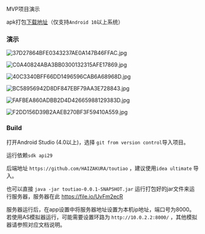 MVP项目演示

apk打包[下载地址](https://file.io/1Krfr9gp)（仅支持`Android 10`以上系统）

### 演示

![37D27864BFE0343237AE0A147B46FFAC.jpg](https://i.loli.net/2020/06/24/sjJyNoSr2PX8Zkw.jpg)

![C0A40824ABA3BB0300132315AFE17869.jpg](https://i.loli.net/2020/06/24/2GYeVM8Fqx6IRvO.jpg)

![40C3340BFF66DD1496596CAB6A68968D.jpg](https://i.loli.net/2020/06/24/Awr9s3kDeBTM2E1.jpg)

![BC58956942D8DF847EBF79AA3E728843.jpg](https://i.loli.net/2020/06/24/1Wx6IrkJ5lSyXCq.jpg)

![FAFBEA860ADBB2D4D42665988129383D.jpg](https://i.loli.net/2020/06/24/d6TC8MtNSQU3LXD.jpg)

![F2DD156D39B2AAEB270BF3F59410A559.jpg](https://i.loli.net/2020/06/24/IYV15RazscSixTZ.jpg)

### Build

打开Android Studio (4.0以上)，选择 `git from version control`导入项目。

运行依赖`sdk api29`

后端地址 `https://github.com/HAIZAKURA/toutiao` ，建议使用`idea ultimate` 导入。

也可以直接 `java -jar toutiao-0.0.1-SNAPSHOT.jar` 运行打包好的jar文件来运行服务器，服务器在此 https://file.io/UvFm2ecR

服务器运行后，在app设置中将服务器地址设置为本机ip地址，端口号为8000。若使用AS模拟器运行，可能需要设置环路为 `http://10.0.2.2:8000/` ，其他模拟器请参照对应文档说明。

